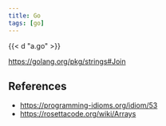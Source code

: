 ```yaml
---
title: Go
tags: [go]
---
```


{{< d "a.go" >}}

<https://golang.org/pkg/strings#Join>

## References

- <https://programming-idioms.org/idiom/53>
- <https://rosettacode.org/wiki/Arrays>
